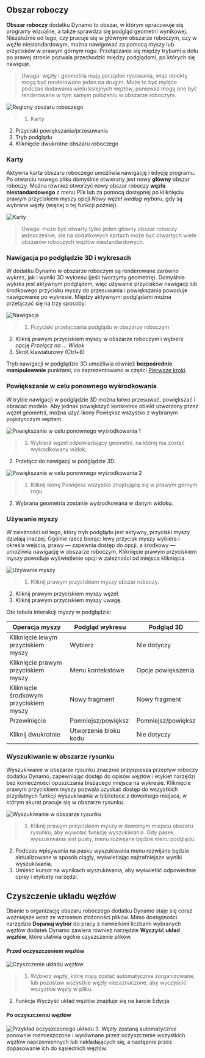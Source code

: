 

## Obszar roboczy

**Obszar roboczy** dodatku Dynamo to obszar, w którym opracowuje się programy wizualne, a także sprawdza się podgląd geometrii wynikowej. Niezależnie od tego, czy pracuje się w głównym obszarze roboczym, czy w węźle niestandardowym, można nawigować za pomocą myszy lub przycisków w prawym górnym rogu. Przełączanie się między trybami u dołu po prawej stronie pozwala przechodzić między podglądami, po których się nawiguje.

> Uwaga: węzły i geometria mają porządek rysowania, więc obiekty mogą być renderowane jeden na drugim. Może to być mylące podczas dodawania wielu kolejnych węzłów, ponieważ mogą one być renderowane w tym samym położeniu w obszarze roboczym.

![Regiony obszaru roboczego](images/2-3/01-WorkspaceRegions.png)

> 1. Karty
2. Przyciski powiększania/przesuwania
3. Tryb podglądu
4. Kliknięcie dwukrotne obszaru roboczego

### Karty

Aktywna karta obszaru roboczego umożliwia nawigację i edycję programu. Po otwarciu nowego pliku domyślnie otwierany jest nowy **główny** obszar roboczy. Można również otworzyć nowy obszar roboczy **węzła niestandardowego** z menu Plik lub za pomocą dostępnej po kliknięciu prawym przyciskiem myszy opcji *Nowy węzeł według wyboru*, gdy są wybrane węzły (więcej o tej funkcji później).

![Karty](images/2-3/02-Tabs.png)

> Uwaga: może być otwarty tylko jeden główny obszar roboczy jednocześnie, ale na dodatkowych kartach może być otwartych wiele obszarów roboczych węzłów niestandardowych.

### Nawigacja po podglądzie 3D i wykresach

W dodatku Dynamo w obszarze roboczym są renderowane zarówno wykres, jak i wyniki 3D wykresu (jeśli tworzymy geometrię). Domyślnie wykres jest aktywnym podglądem, więc używanie przycisków nawigacji lub środkowego przycisku myszy do przesuwania i powiększania powoduje nawigowanie po wykresie. Między aktywnymi podglądami można przełączać się na trzy sposoby:

![Nawigacja](images/2-3/03-PreviewNavigations.png)

> 1. Przyciski przełączania podglądu w obszarze roboczym
2. Kliknij prawym przyciskiem myszy w obszarze roboczym i wybierz opcję *Przełącz na ... Widok*
3. Skrót klawiaturowy (Ctrl+B)

Tryb nawigacji w podglądzie 3D umożliwia również **bezpośrednie manipulowanie** punktami, co zaprezentowano w części [Pierwsze kroki](http://primer.dynamobim.org/02_Hello-Dynamo/2-6_the_quick_start_guide.html).

### Powiększanie w celu ponownego wyśrodkowania

W trybie nawigacji w podglądzie 3D można łatwo przesuwać, powiększać i obracać modele. Aby jednak powiększyć konkretnie obiekt utworzony przez węzeł geometrii, można użyć ikony Powiększ wszystko z wybranym pojedynczym węzłem.

![Powiększanie w celu ponownego wyśrodkowania 1](images/2-3/03-ZoomToRecenter_1.png)

> 1. Wybierz węzeł odpowiadający geometrii, na której ma zostać wyśrodkowany widok.
2. Przełącz do nawigacji w podglądzie 3D.

![Powiększanie w celu ponownego wyśrodkowania 2](images/2-3/03-ZoomToRecenter_2.png)

> 1. Kliknij ikonę Powiększ wszystko znajdującą się w prawym górnym rogu.
2. Wybrana geometria zostanie wyśrodkowana w danym widoku.

### Używanie myszy

W zależności od tego, który tryb podglądu jest aktywny, przyciski myszy działają inaczej. Ogólnie rzecz biorąc: lewy przycisk myszy wybiera i określa wejścia, prawy — zapewnia dostęp do opcji, a środkowy — umożliwia nawigację w obszarze roboczym. Kliknięcie prawym przyciskiem myszy powoduje wyświetlenie opcji w zależności od miejsca kliknięcia.

![Używanie myszy](images/2-3/04-HelloMouse.png)

> 1. Kliknij prawym przyciskiem myszy obszar roboczy.
2. Kliknij prawym przyciskiem myszy węzeł.
3. Kliknij prawym przyciskiem myszy uwagę.

Oto tabela interakcji myszy w podglądzie:

|**Operacja myszy**|**Podgląd wykresu**|**Podgląd 3D**|
| -- | -- | -- |
|Kliknięcie lewym przyciskiem myszy|Wybierz|Nie dotyczy|
|Kliknięcie prawym przyciskiem myszy|Menu kontekstowe|Opcje powiększenia|
|Kliknięcie środkowym przyciskiem myszy|Nowy fragment|Nowy fragment|
|Przewinięcie|Pomniejsz/powiększ|Pomniejsz/powiększ|
|Kliknij dwukrotnie|Utworzenie bloku kodu|Nie dotyczy|

### Wyszukiwanie w obszarze rysunku

Wyszukiwanie w obszarze rysunku znacznie przyspiesza przepływ roboczy dodatku Dynamo, zapewniając dostęp do opisów węzłów i etykiet narzędzi bez konieczności opuszczania bieżącego miejsca na wykresie. Kliknięcie prawym przyciskiem myszy pozwala uzyskać dostęp do wszystkich przydatnych funkcji wyszukiwania w bibliotece z dowolnego miejsca, w którym akurat pracuje się w obszarze rysunku.

![Wyszukiwanie w obszarze rysunku](images/2-3/05-InCanvasSearch.jpg)

> 1. Kliknij prawym przyciskiem myszy w dowolnym miejscu obszaru rysunku, aby wywołać funkcję wyszukiwania. Gdy pasek wyszukiwania jest pusty, menu rozwijane będzie menu podglądu.
2. Podczas wpisywania na pasku wyszukiwania menu rozwijane będzie aktualizowane w sposób ciągły, wyświetlając najtrafniejsze wyniki wyszukiwania.
3. Umieść kursor na wynikach wyszukiwania, aby wyświetlić odpowiednie opisy i etykiety narzędzi.

## Czyszczenie układu węzłów

Dbanie o organizację obszaru roboczego dodatku Dynamo staje się coraz ważniejsze wraz ze wzrostem złożoności plików. Mimo dostępności narzędzia **Dopasuj wybór** do pracy z niewielkimi liczbami wybranych węzłów dodatek Dynamo zawiera również narzędzie **Wyczyść układ węzłów**, które ułatwia ogólne czyszczenie plików.

#### Przed oczyszczeniem węzłów

![Czyszczenie układu węzłów](images/2-3/06-CleanupNodeLayout.png)

> 1. Wybierz węzły, które mają zostać automatycznie zorganizowane, lub pozostaw wszystkie węzły niezaznaczone, aby wyczyścić wszystkie węzły w pliku.
2. Funkcja Wyczyść układ węzłów znajduje się na karcie Edycja.
#### Po oczyszczeniu węzłów

![Przykład oczyszczonego układu](images/2-3/07-CleanupNodeLayout.png)
3. Węzły zostaną automatycznie ponownie rozmieszczone i wyrównane przez oczyszczenie wszystkich węzłów naprzemiennych lub nakładających się, a następnie przez dopasowanie ich do sąsiednich węzłów.

